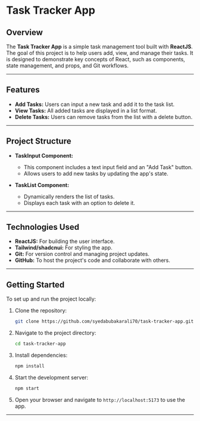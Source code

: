 # Task Tracker App

## Overview

The **Task Tracker App** is a simple task management tool built with **ReactJS**. The goal of this project is to help users add, view, and manage their tasks. It is designed to demonstrate key concepts of React, such as components, state management, and props, and Git workflows.

---

## Features

- **Add Tasks:** Users can input a new task and add it to the task list.
- **View Tasks:** All added tasks are displayed in a list format.
- **Delete Tasks:** Users can remove tasks from the list with a delete button.

---

## Project Structure

- **TaskInput Component:** 
  - This component includes a text input field and an "Add Task" button.
  - Allows users to add new tasks by updating the app's state.
  
- **TaskList Component:**
  - Dynamically renders the list of tasks.
  - Displays each task with an option to delete it.
  
---

## Technologies Used

- **ReactJS:** For building the user interface.
- **Tailwind/shadcnui:** For styling the app.
- **Git:** For version control and managing project updates.
- **GitHub:** To host the project's code and collaborate with others.

---

## Getting Started

To set up and run the project locally:

1. Clone the repository:
   ```bash
   git clone https://github.com/syedabubakarali70/task-tracker-app.git
   ```

2. Navigate to the project directory:
   ```bash
   cd task-tracker-app
   ```

3. Install dependencies:
   ```bash
   npm install
   ```

4. Start the development server:
   ```bash
   npm start
   ```

5. Open your browser and navigate to `http://localhost:5173` to use the app.

---